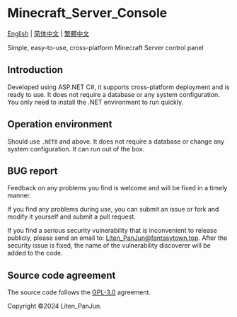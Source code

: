 ﻿# Minecraft_Server_Console

[English](README.md) | [简体中文](README-zh_CN.md) | [繁體中文](README-zh_TW.md)

Simple, easy-to-use, cross-platform Minecraft Server control panel

## Introduction

Developed using ASP.NET C#, it supports cross-platform deployment and is ready to use. It does not require a database or any system configuration. You only need to install the .NET environment to run quickly.

## Operation environment

Should use `.NET8` and above. It does not require a database or change any system configuration. It can run out of the box.

## BUG report

Feedback on any problems you find is welcome and will be fixed in a timely manner.

If you find any problems during use, you can submit an issue or fork and modify it yourself and submit a pull request.

If you find a serious security vulnerability that is inconvenient to release publicly, please send an email to: [Liten_PanJun@fantasytown.top](mailto:Liten_PanJun@fantasytown.top). After the security issue is fixed, the name of the vulnerability discoverer will be added to the code.

## Source code agreement

The source code follows the [GPL-3.0](https://www.gnu.org/licenses/gpl-3.0.html) agreement.

Copyright ©2024 Liten_PanJun.
